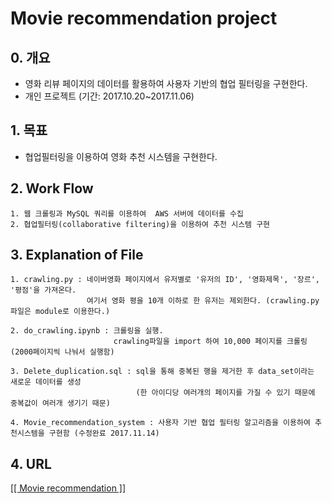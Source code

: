 # Movie recommendation project

## 0. 개요
- 영화 리뷰 페이지의 데이터를 활용하여 사용자 기반의 협업 필터링을 구현한다.
- 개인 프로젝트 (기간: 2017.10.20~2017.11.06)

## 1. 목표

- 협업필터링을 이용하여 영화 추천 시스템을 구현한다.

## 2. Work Flow

	1. 웹 크롤링과 MySQL 쿼리를 이용하여  AWS 서버에 데이터를 수집
	2. 협업필터링(collaborative filtering)을 이용하여 추천 시스템 구현

## 3. Explanation of File
	1. crawling.py : 네이버영화 페이지에서 유저별로 '유저의 ID', '영화제목', '장르', '평점'을 가져온다. 
	                 여기서 영화 평을 10개 이하로 한 유저는 제외한다. (crawling.py 파일은 module로 이용한다.)

	2. do_crawling.ipynb : 크롤링을 실행.
                           crawling파일을 import 하여 10,000 페이지를 크롤링 (2000페이지씩 나눠서 실행함)

	3. Delete_duplication.sql : sql을 통해 중복된 행을 제거한 후 data_set이라는 새로운 데이터를 생성
	                            (한 아이디당 여러개의 페이지를 가질 수 있기 때문에 중복값이 여러개 생기기 때문)

	4. Movie_recommendation_system : 사용자 기반 협업 필터링 알고리즘을 이용하여 추천시스템을 구현함 (수정완료 2017.11.14)
	       
## 4. URL
[[[ Movie recommendation ]]](https://render.githubusercontent.com/view/ipynb?commit=dd894be7ed168031342c42ea723c7849827f1b0b&enc_url=68747470733a2f2f7261772e67697468756275736572636f6e74656e742e636f6d2f596f6f6f6e6b79756e672f4d6f7669655f7265636f6d6d656e646174696f6e2f646438393462653765643136383033313334326334326561373233633738343938323766316230622f30342e2532304d6f7669655f7265636f6d6d656e646174696f6e5f73797374656d2e6970796e62&nwo=Yooonkyung%2FMovie_recommendation&path=04.+Movie_recommendation_system.ipynb&repository_id=107040258&repository_type=Repository#%EC%82%AC%EC%9A%A9%EC%9E%90-%EA%B8%B0%EB%B0%98-%ED%98%91%EC%97%85%ED%95%84%ED%84%B0%EB%A7%81%EC%9D%84-%EC%9D%B4%EC%9A%A9%ED%95%9C-%EC%98%81%ED%99%94-%EC%B6%94%EC%B2%9C-%EC%8B%9C%EC%8A%A4%ED%85%9C)